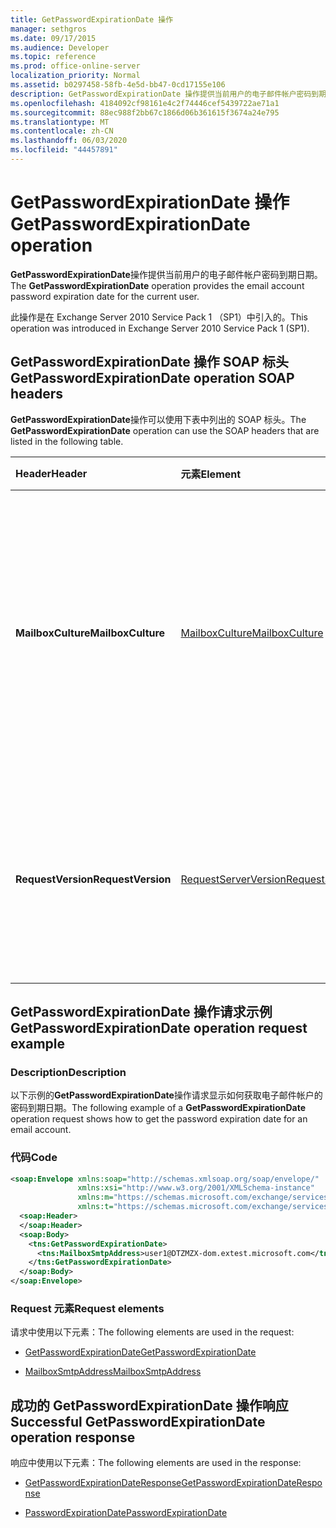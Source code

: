 ```yaml
---
title: GetPasswordExpirationDate 操作
manager: sethgros
ms.date: 09/17/2015
ms.audience: Developer
ms.topic: reference
ms.prod: office-online-server
localization_priority: Normal
ms.assetid: b0297458-58fb-4e5d-bb47-0cd17155e106
description: GetPasswordExpirationDate 操作提供当前用户的电子邮件帐户密码到期日期。
ms.openlocfilehash: 4184092cf98161e4c2f74446cef5439722ae71a1
ms.sourcegitcommit: 88ec988f2bb67c1866d06b361615f3674a24e795
ms.translationtype: MT
ms.contentlocale: zh-CN
ms.lasthandoff: 06/03/2020
ms.locfileid: "44457891"
---
```

# <a name="getpasswordexpirationdate-operation"></a><span data-ttu-id="2f568-103">GetPasswordExpirationDate 操作</span><span class="sxs-lookup"><span data-stu-id="2f568-103">GetPasswordExpirationDate operation</span></span>

<span data-ttu-id="2f568-104">**GetPasswordExpirationDate**操作提供当前用户的电子邮件帐户密码到期日期。</span><span class="sxs-lookup"><span data-stu-id="2f568-104">The **GetPasswordExpirationDate** operation provides the email account password expiration date for the current user.</span></span> 
  
<span data-ttu-id="2f568-105">此操作是在 Exchange Server 2010 Service Pack 1 （SP1）中引入的。</span><span class="sxs-lookup"><span data-stu-id="2f568-105">This operation was introduced in Exchange Server 2010 Service Pack 1 (SP1).</span></span>
  
## <a name="getpasswordexpirationdate-operation-soap-headers"></a><span data-ttu-id="2f568-106">GetPasswordExpirationDate 操作 SOAP 标头</span><span class="sxs-lookup"><span data-stu-id="2f568-106">GetPasswordExpirationDate operation SOAP headers</span></span>

<span data-ttu-id="2f568-107">**GetPasswordExpirationDate**操作可以使用下表中列出的 SOAP 标头。</span><span class="sxs-lookup"><span data-stu-id="2f568-107">The **GetPasswordExpirationDate** operation can use the SOAP headers that are listed in the following table.</span></span> 
  
|<span data-ttu-id="2f568-108">**Header**</span><span class="sxs-lookup"><span data-stu-id="2f568-108">**Header**</span></span>|<span data-ttu-id="2f568-109">**元素**</span><span class="sxs-lookup"><span data-stu-id="2f568-109">**Element**</span></span>|<span data-ttu-id="2f568-110">**说明**</span><span class="sxs-lookup"><span data-stu-id="2f568-110">**Description**</span></span>|
|:-----|:-----|:-----|
|<span data-ttu-id="2f568-111">**MailboxCulture**</span><span class="sxs-lookup"><span data-stu-id="2f568-111">**MailboxCulture**</span></span> <br/> |[<span data-ttu-id="2f568-112">MailboxCulture</span><span class="sxs-lookup"><span data-stu-id="2f568-112">MailboxCulture</span></span>](mailboxculture.md) <br/> |<span data-ttu-id="2f568-113">确定用于访问邮箱的区域性（如 RFC 3066 中定义的用于标识语言的标记）。</span><span class="sxs-lookup"><span data-stu-id="2f568-113">Identifies the culture, as defined in RFC 3066, "Tags for the Identification of Languages", to be used to access the mailbox.</span></span> <span data-ttu-id="2f568-114">这适用于请求。</span><span class="sxs-lookup"><span data-stu-id="2f568-114">This is applicable to a request.</span></span>  <br/> |
|<span data-ttu-id="2f568-115">**RequestVersion**</span><span class="sxs-lookup"><span data-stu-id="2f568-115">**RequestVersion**</span></span> <br/> |[<span data-ttu-id="2f568-116">RequestServerVersion</span><span class="sxs-lookup"><span data-stu-id="2f568-116">RequestServerVersion</span></span>](requestserverversion.md) <br/> |<span data-ttu-id="2f568-117">标识操作请求的架构。</span><span class="sxs-lookup"><span data-stu-id="2f568-117">Identifies the schema for the operation request.</span></span> <span data-ttu-id="2f568-118">这适用于请求。</span><span class="sxs-lookup"><span data-stu-id="2f568-118">This is applicable to a request.</span></span> <span data-ttu-id="2f568-119">这适用于请求。</span><span class="sxs-lookup"><span data-stu-id="2f568-119">This is applicable to a request.</span></span>  <br/> |
   
## <a name="getpasswordexpirationdate-operation-request-example"></a><span data-ttu-id="2f568-120">GetPasswordExpirationDate 操作请求示例</span><span class="sxs-lookup"><span data-stu-id="2f568-120">GetPasswordExpirationDate operation request example</span></span>

### <a name="description"></a><span data-ttu-id="2f568-121">Description</span><span class="sxs-lookup"><span data-stu-id="2f568-121">Description</span></span>

<span data-ttu-id="2f568-122">以下示例的**GetPasswordExpirationDate**操作请求显示如何获取电子邮件帐户的密码到期日期。</span><span class="sxs-lookup"><span data-stu-id="2f568-122">The following example of a **GetPasswordExpirationDate** operation request shows how to get the password expiration date for an email account.</span></span> 
  
### <a name="code"></a><span data-ttu-id="2f568-123">代码</span><span class="sxs-lookup"><span data-stu-id="2f568-123">Code</span></span>

```XML
<soap:Envelope xmlns:soap="http://schemas.xmlsoap.org/soap/envelope/"
               xmlns:xsi="http://www.w3.org/2001/XMLSchema-instance"
               xmlns:m="https://schemas.microsoft.com/exchange/services/2006/messages"
               xmlns:t="https://schemas.microsoft.com/exchange/services/2006/types">
  <soap:Header>
  </soap:Header>
  <soap:Body>
    <tns:GetPasswordExpirationDate>
      <tns:MailboxSmtpAddress>user1@DTZMZX-dom.extest.microsoft.com</tns:MailboxSmtpAddress>
    </tns:GetPasswordExpirationDate>
  </soap:Body>
</soap:Envelope>

```

### <a name="request-elements"></a><span data-ttu-id="2f568-124">Request 元素</span><span class="sxs-lookup"><span data-stu-id="2f568-124">Request elements</span></span>

<span data-ttu-id="2f568-125">请求中使用以下元素：</span><span class="sxs-lookup"><span data-stu-id="2f568-125">The following elements are used in the request:</span></span>
  
- [<span data-ttu-id="2f568-126">GetPasswordExpirationDate</span><span class="sxs-lookup"><span data-stu-id="2f568-126">GetPasswordExpirationDate</span></span>](getpasswordexpirationdate.md)
    
- [<span data-ttu-id="2f568-127">MailboxSmtpAddress</span><span class="sxs-lookup"><span data-stu-id="2f568-127">MailboxSmtpAddress</span></span>](mailboxsmtpaddress.md)
    
## <a name="successful-getpasswordexpirationdate-operation-response"></a><span data-ttu-id="2f568-128">成功的 GetPasswordExpirationDate 操作响应</span><span class="sxs-lookup"><span data-stu-id="2f568-128">Successful GetPasswordExpirationDate operation response</span></span>

<span data-ttu-id="2f568-129">响应中使用以下元素：</span><span class="sxs-lookup"><span data-stu-id="2f568-129">The following elements are used in the response:</span></span>
  
- [<span data-ttu-id="2f568-130">GetPasswordExpirationDateResponse</span><span class="sxs-lookup"><span data-stu-id="2f568-130">GetPasswordExpirationDateResponse</span></span>](getpasswordexpirationdateresponse.md)
    
- [<span data-ttu-id="2f568-131">PasswordExpirationDate</span><span class="sxs-lookup"><span data-stu-id="2f568-131">PasswordExpirationDate</span></span>](passwordexpirationdate.md)
    

